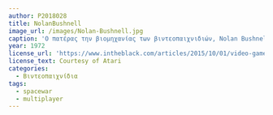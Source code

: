 ```yaml
---
author: P2018028
title: NolanBushnell
image_url: /images/Nolan-Bushnell.jpg
caption: 'Ο πατέρας την βιομηχανίας των βιντεοπαιχνιδιών, Nolan Bushnell, δημιούργησε το πρώτο βιντεοπαιχνίδι στην ιστορία. To εν λόγω παιχνίδι ονομαζόταν "Computer Space" και παρόλο που δεν ήταν μία εμπορική επιτυχία, έδωσε στον Bushnell την δυνατότητα να ιδρύσει την Atari, εδρεώνοντας την σημερινλη βιομηχανία παιχνιδιών, o Nolan βραβεύτηκε με το Pionner Award το 1973'
year: 1972
license_url: 'https://www.intheblack.com/articles/2015/10/01/video-game-pioneer-nolan-bushnell-focuses-on-education'
license_text: Courtesy of Atari
categories:
  - Βιντεοπαιχνίδια
tags:
  - spacewar
  - multiplayer
---
```

